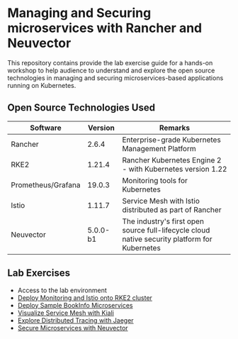# Managing and Securing microservices with Rancher and Neuvector

This repository contains provide the lab exercise guide for a hands-on workshop to help audience to understand and explore the open source technologies in managing and securing microservices-based applications running on Kubernetes.



## Open Source Technologies Used

| Software           | Version  | Remarks                                                      |
| ------------------ | -------- | ------------------------------------------------------------ |
| Rancher            | 2.6.4    | Enterprise-grade Kubernetes Management Platform              |
| RKE2               | 1.21.4   | Rancher Kubernetes Engine 2 - with Kubernetes version 1.22   |
| Prometheus/Grafana | 19.0.3   | Monitoring tools for Kubernetes                              |
| Istio              | 1.11.7   | Service Mesh with Istio distributed as part of Rancher       |
| Neuvector          | 5.0.0-b1 | The industry's first open source full-lifecycle cloud native security platform for Kubernetes |



## Lab Exercises

* Access to the lab environment
* [Deploy Monitoring and Istio onto RKE2 cluster](docs/01-setup-istio.md)
* [Deploy Sample BookInfo Microservices](docs/02-deploy-microservices.md)
* [Visualize Service Mesh with Kiali](docs/03-explore-kiali.md)
* [Explore Distributed Tracing with Jaeger](docs/04-explore-jeager.md)
* [Secure Microservices with Neuvector](docs/05-explore-neuvector.md)



